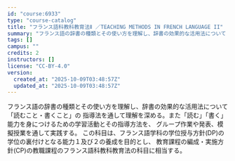 ```yaml
---
id: "course:6933"
type: "course-catalog"
title: "フランス語科教科教育法Ⅱ ／TEACHING METHODS IN FRENCH LANGUAGE II"
summary: "フランス語の辞書の種類とその使い方を理解し、辞書の効果的な活用法について「読むこと・書くこと」の 指導法を通して理解を深める。また「読む」「書く」能力を身につけるための学習活動とその指導方法を、 グループ作業や発表、模擬授業を通して実践する…"
tags: []
campus: ""
credits: 2
instructors: []
license: "CC-BY-4.0"
version:
  created_at: "2025-10-09T03:48:57Z"
  updated_at: "2025-10-09T03:48:57Z"
---
```

フランス語の辞書の種類とその使い方を理解し、辞書の効果的な活用法について「読むこと・書くこと」の 指導法を通して理解を深める。また「読む」「書く」能力を身につけるための学習活動とその指導方法を、 グループ作業や発表、模擬授業を通して実践する。 この科目は、フランス語学科の学位授与方針(DP)の学位の裏付けとなる能力１及び２の養成を目的とし、 教育課程の編成・実施方針(CP)の教職課程のフランス語科教科教育法の科目に相当する。

